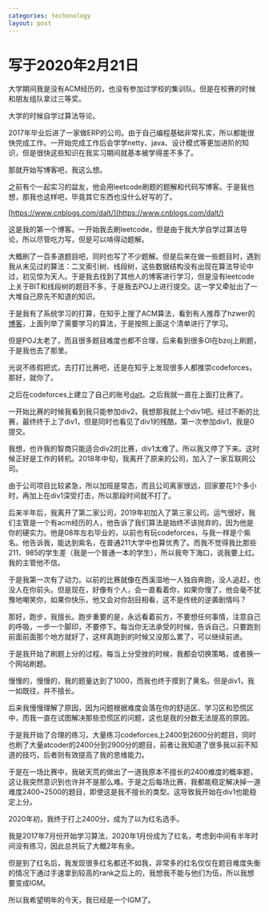 ```yaml
---
categories: techonology
layout: post
---
```


# 写于2020年2月21日

大学期间我是没有ACM经历的，也没有参加过学校的集训队。但是在校赛的时候和朋友组队拿过三等奖。

大学的时候自学过算法导论。

2017年毕业后进了一家做ERP的公司。由于自己编程基础非常扎实，所以都能很快完成工作。一开始完成工作后会学学netty、java、设计模式等更加进阶的知识，但是很快这些知识在我实习期间就基本被学得差不多了。

那就开始写博客吧，我这么想。

之前有个一起实习的盆友，他会用leetcode刷题的题解和代码写博客。于是我也想，那我也这样吧，毕竟其它东西也没什么好写的了。

[https://www.cnblogs.com/dalt/](https://www.cnblogs.com/dalt/)

这是我的第一个博客。一开始我去刷leetcode，但是由于我大学自学过算法导论，所以尽管吃力写，但是可以啃得动题解。

大概刷了一百多道题目吧，同时也写了不少题解。但是后来在做一些题目时，遇到我从未见过的算法：二叉索引树、线段树，这些数据结构没有出现在算法导论中过，初见惊为天人。于是我去找到了其他人的博客进行学习，但是没有leetcode上关于BIT和线段树的题目不多，于是我去POJ上进行提交。这一学又牵扯出了一大堆自己原先不知道的知识。

于是我有了系统学习的打算，在知乎上搜了ACM算法，看到有人推荐了hzwer的[博客](http://hzwer.com/1234.html)，上面列举了需要学习的算法，于是按照上面这个清单进行了学习。

但是POJ太老了，而且很多题目难度也都不合理，后来看到很多OI在bzoj上刷题，于是我也去了那里。

光说不练假把式，去打打比赛吧，还是在知乎上发现很多人都推崇codeforces，那好，就你了。

之后在codeforces上建立了自己的账号[dalt](https://codeforces.com/profile/dalt)。之后我就一直在上面打比赛了。

一开始比赛的时候我看到我只能参加div2，我想那我就上个div1吧。经过不断的比赛，最终终于上了div1，但是同时也看见了div1的残酷，第一次参加div1，我是0提交。

我想，也许我的智商只能适合div2的比赛，div1太难了。所以我又停了下来。这时候正好是工作的转机。2018年中旬，我离开了原来的公司，加入了一家互联网公司。

由于公司项目比较紧急，所以加班是常态，而且公司离家很远，回家要花1个多小时，再加上在div1深受打击，所以那段时间就不打了。

后来半年后，我离开了第二家公司，2019年初加入了第三家公司。运气很好，我们主管是一个有acm经历的人，他告诉了我们算法是始终不该抛弃的，因为他是你的硬实力。他是08年左右毕业的，以前也有玩codeforces，与我一样是个紫名。他告诉我，能达到紫名，在普通211大学中也算优秀了。而我不觉得我比那些211、985的学生差（我是一个普通一本的学生），所以我夸下海口，说我要上红。我的主管他不信。

于是我第一次有了动力。以前的比赛就像在西溪湿地一人独自奔跑，没人追赶，也没人在你前头。但是现在，好像有个人，会一直看着你，如果你慢了，他会毫不犹豫地嘲笑你，如果你快乐，他又会对你刮目相看，这不是传统的逆袭剧情吗？

那好，跑步，我擅长。跑步重要的是，永远看着前方，不要想任何事情，注意自己的呼吸，一步一个脚印，不要停下。每当你无法承受的时候，告诉自己，只要跑到前面前面那个地方就好了，这样真跑到的时候又没那么累了，可以继续前进。

于是我开始了刷题上分的过程。每当上分受挫的时候，我都会切换策略，或者换一个网站刷题。

慢慢的，慢慢的，我的题量达到了1000，而我也终于摸到了黄名。但是div1，我一如既往，并不擅长。

后来我慢慢理解了原因，因为问题根据难度会落在你的舒适区、学习区和恐慌区中，而我一直在试图解决那些恐慌区的问题，这也是我的分数无法提高的原因。

于是我开始了合理的练习，大量练习codeforces上2400到2600分的题目，同时也刷了大量atcoder的2400分到2900分的题目，前者让我知道了很多我以前不知道的技巧，后者则有效提高了我的思维能力。

于是在一场比赛中，我破天荒的做出了一道我原本不擅长的2400难度的概率题，这让我突然意识到也许并不是那么难。于是之后每场比赛，我都能稳定解决掉一道难度2400~2500的题目，即使这是我不擅长的类型。这导致我开始在div1也能稳定上分。

2020年初，我终于打上2400分，成为了以为红名选手。

我是2017年7月份开始学习算法，2020年1月份成为了红名，考虑到中间有半年时间没有练习，因此总共玩了大概2年有余。

但是到了红名后，我发现很多红名都还不如我，非常多的红名仅仅在题目难度失衡的情况下通过手速拿到较高的rank之后上的，我想我不能与他们为伍，所以我想要变成IGM。

所以我希望明年的今天，我已经是一个IGM了。
